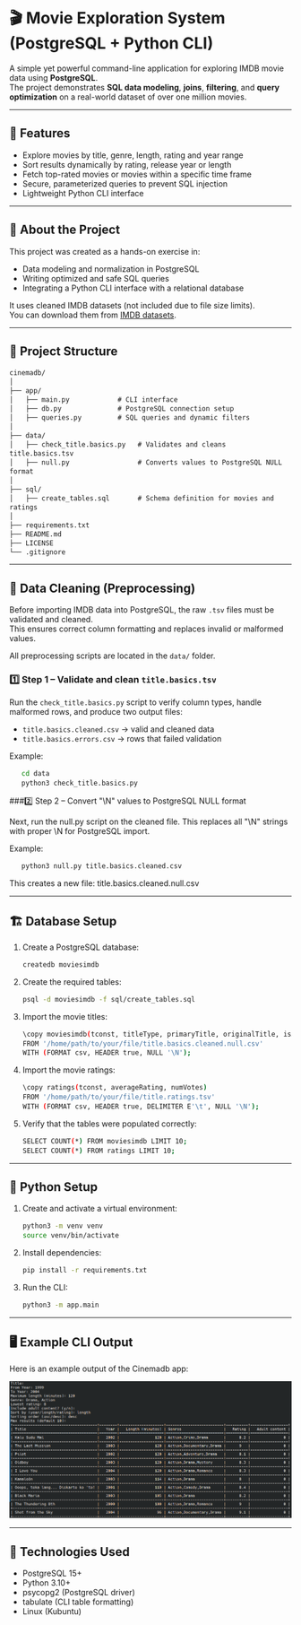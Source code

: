# 🎬 Movie Exploration System (PostgreSQL + Python CLI)

A simple yet powerful command-line application for exploring IMDB movie data using **PostgreSQL**.  
The project demonstrates **SQL data modeling**, **joins**, **filtering**, and **query optimization** on a real-world dataset of over one million movies.

---

## 🚀 Features

- Explore movies by title, genre, length, rating and year range  
- Sort results dynamically by rating, release year or length
- Fetch top-rated movies or movies within a specific time frame  
- Secure, parameterized queries to prevent SQL injection  
- Lightweight Python CLI interface  

---

## 🧩 About the Project

This project was created as a hands-on exercise in:
- Data modeling and normalization in PostgreSQL  
- Writing optimized and safe SQL queries  
- Integrating a Python CLI interface with a relational database  

It uses cleaned IMDB datasets (not included due to file size limits).  
You can download them from [IMDB datasets](https://datasets.imdbws.com/).

---

## 🧱 Project Structure

```plaintext
cinemadb/
│
├── app/
│   ├── main.py            # CLI interface
│   ├── db.py              # PostgreSQL connection setup
│   ├── queries.py         # SQL queries and dynamic filters
│
├── data/
│   ├── check_title.basics.py   # Validates and cleans title.basics.tsv
│   ├── null.py                 # Converts values to PostgreSQL NULL format
│
├── sql/
│   ├── create_tables.sql       # Schema definition for movies and ratings
│
├── requirements.txt
├── README.md
├── LICENSE
└── .gitignore
```
---

## 🧼 Data Cleaning (Preprocessing)

Before importing IMDB data into PostgreSQL, the raw `.tsv` files must be validated and cleaned.  
This ensures correct column formatting and replaces invalid or malformed values.

All preprocessing scripts are located in the `data/` folder.

### 1️⃣ Step 1 – Validate and clean `title.basics.tsv`

Run the `check_title.basics.py` script to verify column types, handle malformed rows, and produce two output files:
- `title.basics.cleaned.csv` → valid and cleaned data  
- `title.basics.errors.csv` → rows that failed validation

Example:
```bash
   cd data
   python3 check_title.basics.py
```

###2️⃣ Step 2 – Convert "\N" values to PostgreSQL NULL format

Next, run the null.py script on the cleaned file.
This replaces all "\N" strings with proper \N for PostgreSQL import.

Example:
```bash
   python3 null.py title.basics.cleaned.csv
```

This creates a new file:
   title.basics.cleaned.null.csv

---

## 🏗️ Database Setup

1. Create a PostgreSQL database:
   ```bash
   createdb moviesimdb
   ```
2. Create the required tables:
   ```bash
   psql -d moviesimdb -f sql/create_tables.sql
   ```
3. Import the movie titles:
   ```bash
   \copy moviesimdb(tconst, titleType, primaryTitle, originalTitle, isAdult, startYear, endYear, runtimeMinutes, genres) 
   FROM '/home/path/to/your/file/title.basics.cleaned.null.csv' 
   WITH (FORMAT csv, HEADER true, NULL '\N');
   ```
4. Import the movie ratings:
   ```bash
   \copy ratings(tconst, averageRating, numVotes) 
   FROM '/home/path/to/your/file/title.ratings.tsv' 
   WITH (FORMAT csv, HEADER true, DELIMITER E'\t', NULL '\N');
   ```
5. Verify that the tables were populated correctly:
   ```bash
   SELECT COUNT(*) FROM moviesimdb LIMIT 10;
   SELECT COUNT(*) FROM ratings LIMIT 10;
   ```

---

## 🐍 Python Setup
1. Create and activate a virtual environment:
   ```bash
   python3 -m venv venv
   source venv/bin/activate
   ```
2. Install dependencies:
   ```bash
   pip install -r requirements.txt
   ```
3. Run the CLI:
   ```bash
   python3 -m app.main
   ```

---

## 🖥️ Example CLI Output

Here is an example output of the Cinemadb app:

![Cinemadb Example](example.png)

---

## 🧰 Technologies Used
- PostgreSQL 15+
- Python 3.10+
- psycopg2 (PostgreSQL driver)
- tabulate (CLI table formatting)
- Linux (Kubuntu)

